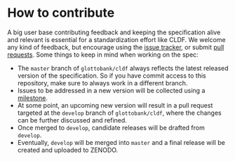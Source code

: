 # How to contribute

A big user base contributing feedback and keeping the specification alive and
relevant is essential for a standardization effort like CLDF. We welcome any kind
of feedback, but encourage using the [issue tracker](https://github.com/glottobank/cldf/issues), or submit [pull requests](https://github.com/glottobank/cldf/pulls). Some things to keep in mind when working on the spec:

- The `master` branch of `glottobank/cldf` always reflects the latest released 
  version of the specification. So if you have commit access to this repository,
  make sure to
always work in a different branch.
- Issues to be addressed in a new version will be collected using a 
  [milestone](https://github.com/glottobank/cldf/milestones).
- At some point, an upcoming new version will result in a pull request targeted
  at the `develop` branch of `glottobank/cldf`, where the changes can be further
  discussed and refined.
- Once merged to `develop`, candidate releases will be drafted from `develop`.
- Eventually, `develop` will be merged into `master` and a final release will be
  created and uploaded to ZENODO.
